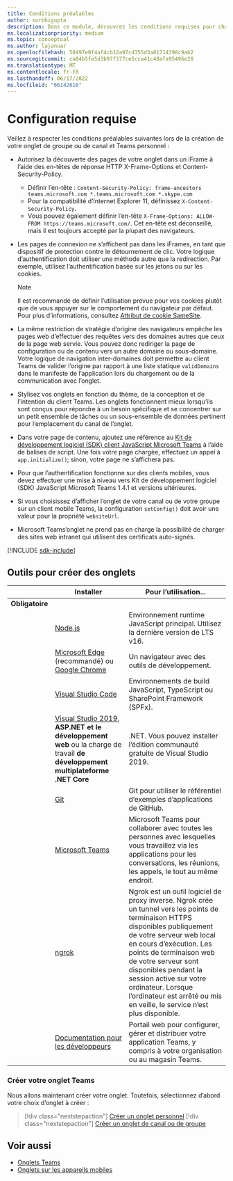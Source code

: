 ```yaml
---
title: Conditions préalables
author: surbhigupta
description: Dans ce module, découvrez les conditions requises pour chaque onglet de Microsoft Teams devez respecter et les outils pour créer des onglets.
ms.localizationpriority: medium
ms.topic: conceptual
ms.author: lajanuar
ms.openlocfilehash: 50497e0f4af4cb12a97cd355d3a81714398c9ab2
ms.sourcegitcommit: ca84b5fe5d3b97f377ce5cca41c48afa95496e28
ms.translationtype: MT
ms.contentlocale: fr-FR
ms.lasthandoff: 06/17/2022
ms.locfileid: "66142618"
---
```

# <a name="prerequisites"></a>Configuration requise

Veillez à respecter les conditions préalables suivantes lors de la création de votre onglet de groupe ou de canal et Teams personnel :

* Autorisez la découverte des pages de votre onglet dans un iFrame à l’aide des en-têtes de réponse HTTP X-Frame-Options et Content-Security-Policy.
  * Définir l’en-tête : `Content-Security-Policy: frame-ancestors teams.microsoft.com *.teams.microsoft.com *.skype.com`
  * Pour la compatibilité d’Internet Explorer 11, définissez `X-Content-Security-Policy`.
  * Vous pouvez également définir l’en-tête `X-Frame-Options: ALLOW-FROM https://teams.microsoft.com/`. Cet en-tête est déconseillé, mais il est toujours accepté par la plupart des navigateurs.

* Les pages de connexion ne s’affichent pas dans les iFrames, en tant que dispositif de protection contre le détournement de clic. Votre logique d’authentification doit utiliser une méthode autre que la redirection. Par exemple, utilisez l’authentification basée sur les jetons ou sur les cookies.

    > [!NOTE]
    > Il est recommandé de définir l’utilisation prévue pour vos cookies plutôt que de vous appuyer sur le comportement du navigateur par défaut. Pour plus d’informations, consultez [Attribut de cookie SameSite](../../resources/samesite-cookie-update.md).

* La même restriction de stratégie d’origine des navigateurs empêche les pages web d’effectuer des requêtes vers des domaines autres que ceux de la page web servie. Vous pouvez donc rediriger la page de configuration ou de contenu vers un autre domaine ou sous-domaine. Votre logique de navigation inter-domaines doit permettre au client Teams de valider l’origine par rapport à une liste statique `validDomains` dans le manifeste de l’application lors du chargement ou de la communication avec l’onglet.

* Stylisez vos onglets en fonction du thème, de la conception et de l’intention du client Teams. Les onglets fonctionnent mieux lorsqu’ils sont conçus pour répondre à un besoin spécifique et se concentrer sur un petit ensemble de tâches ou un sous-ensemble de données pertinent pour l’emplacement du canal de l’onglet.

* Dans votre page de contenu, ajoutez une référence au [Kit de développement logiciel (SDK) client JavaScript Microsoft Teams](/javascript/api/overview/msteams-client) à l’aide de balises de script. Une fois votre page chargée, effectuez un appel à `app.initialize()`; sinon, votre page ne s’affichera pas.

* Pour que l’authentification fonctionne sur des clients mobiles, vous devez effectuer une mise à niveau vers Kit de développement logiciel (SDK) JavaScript Microsoft Teams 1.4.1 et versions ultérieures.

* Si vous choisissez d’afficher l’onglet de votre canal ou de votre groupe sur un client mobile Teams, la configuration `setConfig()` doit avoir une valeur pour la propriété `websiteUrl`.

* Microsoft Teams’onglet ne prend pas en charge la possibilité de charger des sites web intranet qui utilisent des certificats auto-signés.

[!INCLUDE [sdk-include](~/includes/sdk-include.md)]

## <a name="tools-to-build-tabs"></a>Outils pour créer des onglets

| &nbsp; | Installer | Pour l’utilisation... |
| --- | --- | --- |
| **Obligatoire** | &nbsp; | &nbsp; |
| &nbsp; | [Node.js](https://nodejs.org/en/download/) | Environnement runtime JavaScript principal. Utilisez la dernière version de LTS v16.|
| &nbsp; | [Microsoft Edge](https://www.microsoft.com/edge) (recommandé) ou [Google Chrome](https://www.google.com/chrome/) | Un navigateur avec des outils de développement. |
| &nbsp; | [Visual Studio Code](https://code.visualstudio.com/download) | Environnements de build JavaScript, TypeScript ou SharePoint Framework (SPFx). |
| &nbsp; | [Visual Studio 2019](https://visualstudio.com/download), **ASP.NET et le développement web** ou la charge de travail **de développement multiplateforme .NET Core** | .NET. Vous pouvez installer l’édition communauté gratuite de Visual Studio 2019. |
| &nbsp; | [Git](https://git-scm.com/downloads) | Git pour utiliser le référentiel d’exemples d’applications de GitHub. |
| &nbsp; | [Microsoft Teams](https://www.microsoft.com/en-us/microsoft-teams/download-app) | Microsoft Teams pour collaborer avec toutes les personnes avec lesquelles vous travaillez via les applications pour les conversations, les réunions, les appels, le tout au même endroit. |
| &nbsp; | [ngrok](https://ngrok.com/download) | Ngrok est un outil logiciel de proxy inverse. Ngrok crée un tunnel vers les points de terminaison HTTPS disponibles publiquement de votre serveur web local en cours d’exécution. Les points de terminaison web de votre serveur sont disponibles pendant la session active sur votre ordinateur. Lorsque l’ordinateur est arrêté ou mis en veille, le service n’est plus disponible. |
| &nbsp; | [Documentation pour les développeurs](https://dev.teams.microsoft.com/) | Portail web pour configurer, gérer et distribuer votre application Teams, y compris à votre organisation ou au magasin Teams. |

### <a name="build-your-teams-tab"></a>Créer votre onglet Teams

Nous allons maintenant créer votre onglet. Toutefois, sélectionnez d’abord votre choix d’onglet à créer :

> [!div class="nextstepaction"]
> [Créer un onglet personnel](~/tabs/how-to/create-personal-tab.md)
> [!div class="nextstepaction"]
> [Créer un onglet de canal ou de groupe](~/tabs/how-to/create-channel-group-tab.md)

## <a name="see-also"></a>Voir aussi

* [Onglets Teams](~/tabs/what-are-tabs.md)
* [Onglets sur les appareils mobiles](~/tabs/design/tabs-mobile.md)